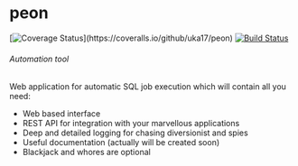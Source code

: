 # peon

[![Coverage Status](https://coveralls.io/repos/github/uka17/peon/badge.svg?)](https://coveralls.io/github/uka17/peon)
[![Build Status](https://travis-ci.org/uka17/peon.svg?branch=develop)](https://travis-ci.org/uka17/peon)

###### Automation tool
Web application for automatic SQL job execution which will contain all you need:
* Web based interface
* REST API for integration with your marvellous applications
* Deep and detailed logging for chasing diversionist and spies
* Useful documentation (actually will be created soon)
* Blackjack and whores are optional
